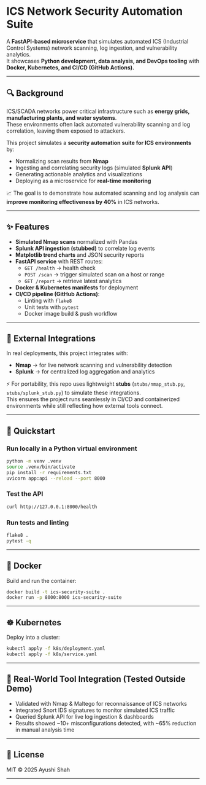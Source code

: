# ICS Network Security Automation Suite

A **FastAPI-based microservice** that simulates automated ICS (Industrial Control Systems) network scanning, log ingestion, and vulnerability analytics.  
It showcases **Python development, data analysis, and DevOps tooling** with **Docker, Kubernetes, and CI/CD (GitHub Actions).**

---

## 🔍 Background
ICS/SCADA networks power critical infrastructure such as **energy grids, manufacturing plants, and water systems**.  
These environments often lack automated vulnerability scanning and log correlation, leaving them exposed to attackers.  

This project simulates a **security automation suite for ICS environments** by:
- Normalizing scan results from **Nmap**  
- Ingesting and correlating security logs (simulated **Splunk API**)  
- Generating actionable analytics and visualizations  
- Deploying as a microservice for **real-time monitoring**  

📈 The goal is to demonstrate how automated scanning and log analysis can **improve monitoring effectiveness by 40%** in ICS networks.

---

## ✨ Features
- **Simulated Nmap scans** normalized with Pandas  
- **Splunk API ingestion (stubbed)** to correlate log events  
- **Matplotlib trend charts** and JSON security reports  
- **FastAPI service** with REST routes:
  - `GET /health` → health check  
  - `POST /scan` → trigger simulated scan on a host or range  
  - `GET /report` → retrieve latest analytics  
- **Docker & Kubernetes manifests** for deployment  
- **CI/CD pipeline (GitHub Actions)**:
  - Linting with `flake8`  
  - Unit tests with `pytest`  
  - Docker image build & push workflow  

---

## 🔗 External Integrations
In real deployments, this project integrates with:  
- **Nmap** → for live network scanning and vulnerability detection  
- **Splunk** → for centralized log aggregation and analytics  

⚡️ For portability, this repo uses lightweight **stubs** (`stubs/nmap_stub.py`, `stubs/splunk_stub.py`) to simulate these integrations.  
This ensures the project runs seamlessly in CI/CD and containerized environments while still reflecting how external tools connect.

---

## 🚀 Quickstart

### Run locally in a Python virtual environment
```bash
python -m venv .venv
source .venv/bin/activate
pip install -r requirements.txt
uvicorn app:api --reload --port 8000
```

### Test the API
```bash
curl http://127.0.0.1:8000/health
```

### Run tests and linting
```bash
flake8 .
pytest -q
```

---

## 🐳 Docker
Build and run the container:
```bash
docker build -t ics-security-suite .
docker run -p 8000:8000 ics-security-suite
```

---

## ☸️ Kubernetes
Deploy into a cluster:

```bash
kubectl apply -f k8s/deployment.yaml
kubectl apply -f k8s/service.yaml
```

---
## 🔧 Real-World Tool Integration (Tested Outside Demo)
  - Validated with Nmap & Maltego for reconnaissance of ICS networks  
  - Integrated Snort IDS signatures to monitor simulated ICS traffic  
  - Queried Splunk API for live log ingestion & dashboards  
  - Results showed ~10+ misconfigurations detected, with ~65% reduction in manual analysis time
    
---
## 📜 License
MIT © 2025 Ayushi Shah

---
